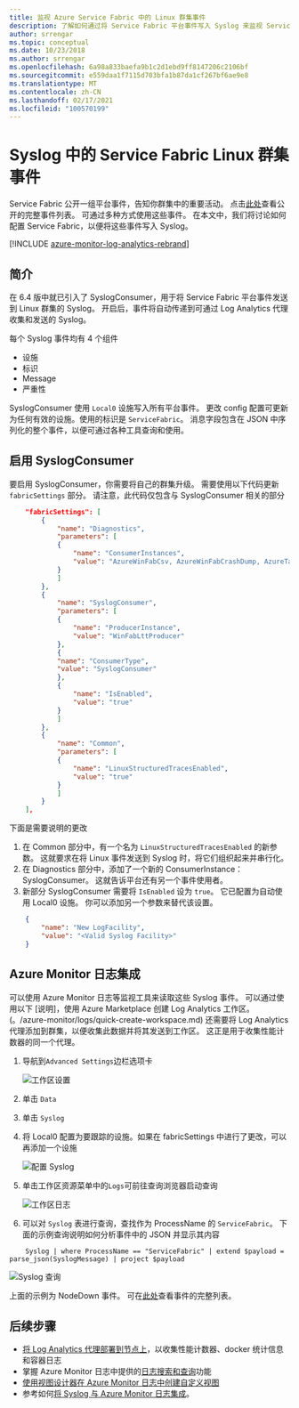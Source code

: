 ```yaml
---
title: 监视 Azure Service Fabric 中的 Linux 群集事件
description: 了解如何通过将 Service Fabric 平台事件写入 Syslog 来监视 Service Fabric Linux 群集事件。
author: srrengar
ms.topic: conceptual
ms.date: 10/23/2018
ms.author: srrengar
ms.openlocfilehash: 6a98a833baefa9b1c2d1ebd9ff8147206c2106bf
ms.sourcegitcommit: e559daa1f7115d703bfa1b87da1cf267bf6ae9e8
ms.translationtype: MT
ms.contentlocale: zh-CN
ms.lasthandoff: 02/17/2021
ms.locfileid: "100570199"
---
```

# <a name="service-fabric-linux-cluster-events-in-syslog"></a>Syslog 中的 Service Fabric Linux 群集事件

Service Fabric 公开一组平台事件，告知你群集中的重要活动。 点击[此处](service-fabric-diagnostics-event-generation-operational.md)查看公开的完整事件列表。 可通过多种方式使用这些事件。 在本文中，我们将讨论如何配置 Service Fabric，以便将这些事件写入 Syslog。

[!INCLUDE [azure-monitor-log-analytics-rebrand](../../includes/azure-monitor-log-analytics-rebrand.md)]

## <a name="introduction"></a>简介

在 6.4 版中就已引入了 SyslogConsumer，用于将 Service Fabric 平台事件发送到 Linux 群集的 Syslog。 开启后，事件将自动传递到可通过 Log Analytics 代理收集和发送的 Syslog。

每个 Syslog 事件均有 4 个组件
* 设施
* 标识
* Message
* 严重性

SyslogConsumer 使用 `Local0` 设施写入所有平台事件。 更改 config 配置可更新为任何有效的设施。使用的标识是 `ServiceFabric`。 消息字段包含在 JSON 中序列化的整个事件，以便可通过各种工具查询和使用。 

## <a name="enable-syslogconsumer"></a>启用 SyslogConsumer

要启用 SyslogConsumer，你需要将自己的群集升级。 需要使用以下代码更新 `fabricSettings` 部分。 请注意，此代码仅包含与 SyslogConsumer 相关的部分

```json
    "fabricSettings": [
        {
            "name": "Diagnostics",
            "parameters": [
            {
                "name": "ConsumerInstances",
                "value": "AzureWinFabCsv, AzureWinFabCrashDump, AzureTableWinFabEtwQueryable, SyslogConsumer"
            }
            ]
        },
        {
            "name": "SyslogConsumer",
            "parameters": [
            {
                "name": "ProducerInstance",
                "value": "WinFabLttProducer"
            },
            {
            "name": "ConsumerType",
            "value": "SyslogConsumer"
            },
            {
                "name": "IsEnabled",
                "value": "true"
            }
            ]
        },
        {
            "name": "Common",
            "parameters": [
            {
                "name": "LinuxStructuredTracesEnabled",
                "value": "true"
            }
            ]
        }
    ],
```

下面是需要说明的更改
1. 在 Common 部分中，有一个名为 `LinuxStructuredTracesEnabled` 的新参数。 这就要求在将 Linux 事件发送到 Syslog 时，将它们组织起来并串行化。
2. 在 Diagnostics 部分中，添加了一个新的 ConsumerInstance：SyslogConsumer。 这就告诉平台还有另一个事件使用者。 
3. 新部分 SyslogConsumer 需要将 `IsEnabled` 设为 `true`。 它已配置为自动使用 Local0 设施。 你可以添加另一个参数来替代该设置。

```json
    {
        "name": "New LogFacility",
        "value": "<Valid Syslog Facility>"
    }
```

## <a name="azure-monitor-logs-integration"></a>Azure Monitor 日志集成
可以使用 Azure Monitor 日志等监视工具来读取这些 Syslog 事件。 可以通过使用以下 [说明]，使用 Azure Marketplace 创建 Log Analytics 工作区。 (。/azure-monitor/logs/quick-create-workspace.md) 还需要将 Log Analytics 代理添加到群集，以便收集此数据并将其发送到工作区。 这正是用于收集性能计数器的同一个代理。 

1. 导航到`Advanced Settings`边栏选项卡

    ![工作区设置](media/service-fabric-diagnostics-oms-syslog/workspace-settings.png)

2. 单击 `Data`
3. 单击 `Syslog`
4. 将 Local0 配置为要跟踪的设施。如果在 fabricSettings 中进行了更改，可以再添加一个设施

    ![配置 Syslog](media/service-fabric-diagnostics-oms-syslog/syslog-configure.png)
5. 单击工作区资源菜单中的`Logs`可前往查询浏览器启动查询

    ![工作区日志](media/service-fabric-diagnostics-oms-syslog/workspace-logs.png)
6. 可以对 `Syslog` 表进行查询，查找作为 ProcessName 的 `ServiceFabric`。 下面的示例查询说明如何分析事件中的 JSON 并显示其内容

```kusto
    Syslog | where ProcessName == "ServiceFabric" | extend $payload = parse_json(SyslogMessage) | project $payload
```

![Syslog 查询](media/service-fabric-diagnostics-oms-syslog/syslog-query.png)

上面的示例为 NodeDown 事件。 可在[此处](service-fabric-diagnostics-event-generation-operational.md)查看事件的完整列表。

## <a name="next-steps"></a>后续步骤
* [将 Log Analytics 代理部署到节点上](service-fabric-diagnostics-oms-agent.md)，以收集性能计数器、docker 统计信息和容器日志
* 掌握 Azure Monitor 日志中提供的[日志搜索和查询](../azure-monitor/logs/log-query-overview.md)功能
* [使用视图设计器在 Azure Monitor 日志中创建自定义视图](../azure-monitor/visualize/view-designer.md)
* 参考如何[将 Syslog 与 Azure Monitor 日志集成](../azure-monitor/agents/data-sources-syslog.md)。
